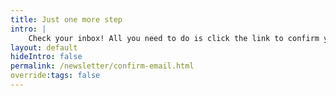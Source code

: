 ```yaml
---
title: Just one more step
intro: |
    Check your inbox! All you need to do is click the link to confirm your email and you’re done.
layout: default
hideIntro: false
permalink: /newsletter/confirm-email.html
override:tags: false
---
```

